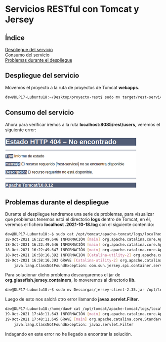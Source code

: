 # **Servicios RESTful con Tomcat y Jersey**

## **Índice**
[Despliegue del servicio](#id1)<br>
[Consumo del servicio](#id2)<br>
[Problemas durante el despliegue](#id3)

## **Despliegue del servicio**<a name = "id1"></a>
Movemos el proyecto a la ruta de proyectos de Tomcat **webapps**.

```bash
daw@DLP17-Lubuntu18:~/Desktop/proyecto-rest$ sudo mv target/rest-service.war /opt/tomcat/apache-tomcat/webapps/
```

## **Consumo del servicio**<a name = "id2"></a>
Ahora para verificar iremos a la ruta **localhost:8085/rest/users**, veremos el siguiente error:

![Error404](img/rest/error404.png)

## **Problemas durante el despliegue**<a name = "id3"></a>
Durante el despliegue tendremos una serie de problemas, para visualizar que problemas tenemos está el directorio **logs** dentro de Tomcat, en él, veremos el fichero **localhost
.2021-10-18.log** con el siguiente contenido:

```bash
daw@DLP17-Lubuntu18:~$ sudo cat /opt/tomcat/apache-tomcat/logs/localhost.2021-10-18.log
18-Oct-2021 16:22:49.646 INFORMACIÓN [main] org.apache.catalina.core.ApplicationContext.log ContextListener: contextInitialized()
18-Oct-2021 16:22:49.646 INFORMACIÓN [main] org.apache.catalina.core.ApplicationContext.log SessionListener: contextInitialized()
18-Oct-2021 16:22:49.647 INFORMACIÓN [main] org.apache.catalina.core.ApplicationContext.log ContextListener: attributeAdded('StockTicker', 'async.Stockticker@4e4efc1b')
18-Oct-2021 16:58:16.392 INFORMACIÓN [Catalina-utility-2] org.apache.catalina.core.ApplicationContext.log Marcando el servlet [Jersey Web Application] como no disponible
18-Oct-2021 16:58:16.393 GRAVE [Catalina-utility-2] org.apache.catalina.core.StandardContext.loadOnStartup Servlet [Jersey Web Application] in web application [/rest-service] threw load() exception
	java.lang.ClassNotFoundException: com.sun.jersey.spi.container.servlet.ServletContainer
```

Para solucionar dicho problema descargaremos
el jar de **org.glassfish.jersey.containers**, lo moveremos al directorio **lib**.

```bash
daw@DLP17-Lubuntu18:~$ sudo mv Descargas/jersey-client-2.35.jar /opt/tomcat/apache-tomcat/lib/
```

Luego de esto nos saldrá otro error llamando **javax.servlet.Filter**.

```bash
daw@DLP17-Lubuntu18:/home/daw# cat /opt/tomcat/apache-tomcat/logs/localhost.2021-10-19.log 
19-Oct-2021 17:48:11.643 INFORMACIÓN [main] org.apache.catalina.core.ApplicationContext.log Marcando el servlet [Jersey Web Application] como no disponible
19-Oct-2021 17:48:11.645 GRAVE [main] org.apache.catalina.core.StandardContext.loadOnStartup Servlet [Jersey Web Application] in web application [/rest-service] threw load() exception
	java.lang.ClassNotFoundException: javax.servlet.Filter
```

Indagando en este error no he llegado a encontrar la solución.
